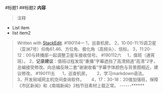 #标题1
##标题2
**内容**
>注释

 - List item
 - list item2
 

> Written with [StackEdit](https://stackedit.io/).
> #190114一
  1，巡查机房。
  2，10:00-11:15调卫星（亚洲7号）仰角61.46、方位角、极化角（高频头）、信标。
  3，11:20-12：00与转播部一起调整卫星车接收信号。
#190112六
    1，值班（通宵班）。
    2，**记录建议**：值班过程发现“重播”字幕遮挡了高清频道“高清”2字，总编接受修改。向总编反映二套“谢谢收看”字幕字体颜色与背景图相近，建议修改。
#190111五
     1，巡查机房。
     2，学习markdown语法。
     3，开发局域网主机空间查询软件。
     4，17：30-18：20值加强班，保障《市区新闻》和《南城新闻》2档节目素材上载正常。
------******
<!--stackedit_data:
eyJoaXN0b3J5IjpbNDcxMjkwNzIzXX0=
-->